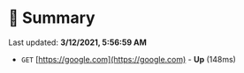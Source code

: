 # 📖 Summary
Last updated: **3/12/2021, 5:56:59 AM**

- `GET` [https://google.com](https://google.com) - **Up** (148ms)
